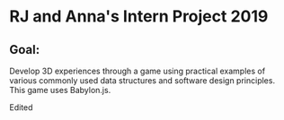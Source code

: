 # RJ and Anna's Intern Project 2019
## Goal: 
Develop 3D experiences through a game using practical examples of various commonly used data structures and software design principles.
This game uses Babylon.js.

Edited
